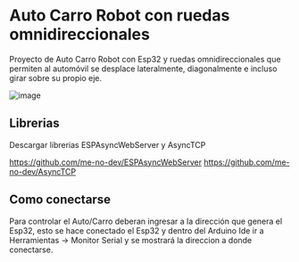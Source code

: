 # Auto Carro Robot con ruedas omnidireccionales

Proyecto de Auto Carro Robot con Esp32 y ruedas omnidireccionales que permiten al automóvil se desplace lateralmente, diagonalmente e incluso girar sobre su propio eje. 

![image](https://github.com/electrodeuna/car-omni-wheel/assets/85527788/f4501d82-7abd-4019-b209-fdc6ecfe8533)

## Librerias

Descargar librerias ESPAsyncWebServer y AsyncTCP

https://github.com/me-no-dev/ESPAsyncWebServer
https://github.com/me-no-dev/AsyncTCP

## Como conectarse

Para controlar el Auto/Carro deberan ingresar a la dirección que genera el Esp32, esto se hace conectado el Esp32 y dentro del Arduino Ide ir a Herramientas -> Monitor Serial y se mostrará la direccion a donde conectarse.
